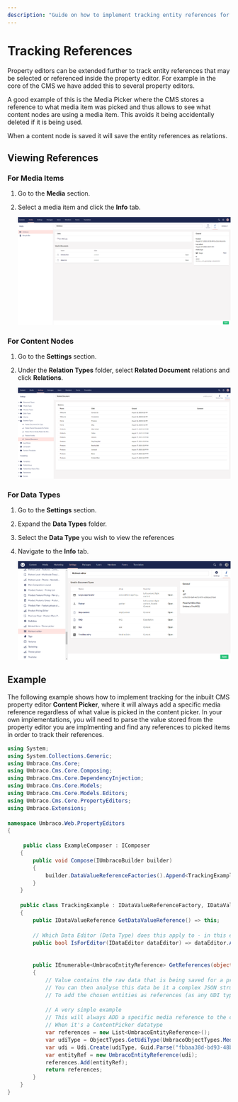 ```yaml
---
description: "Guide on how to implement tracking entity references for Property Editors in Umbraco"
---
```


# Tracking References

Property editors can be extended further to track entity references that may be selected or referenced inside the property editor. For example in the core of the CMS we have added this to several property editors.

A good example of this is the Media Picker where the CMS stores a reference to what media item was picked and thus allows to see what content nodes are using a media item. This avoids it being accidentally deleted if it is being used.

When a content node is saved it will save the entity references as relations.

## Viewing References

### For Media Items

1. Go to the **Media** section.
2. Select a media item and click the **Info** tab.

    ![Viewing media references](images/media-references-v9.png)

### For Content Nodes

1. Go to the **Settings** section.
2. Under the **Relation Types** folder, select **Related Document** relations and click **Relations**.

    ![Viewing document references](images/document-references-v9.png)

### For Data Types

1. Go to the **Settings** section.
2. Expand the **Data Types** folder.
3. Select the **Data Type** you wish to view the references
4. Navigate to the **Info** tab.

    ![Viewing Data Type references](images/data-types-references-v10.png)

## Example

The following example shows how to implement tracking for the inbuilt CMS property editor **Content Picker**, where it will always add a specific media reference regardless of what value is picked in the content picker. In your own implementations, you will need to parse the value stored from the property editor you are implmenting and find any references to picked items in order to track their references.

```csharp
using System;
using System.Collections.Generic;
using Umbraco.Cms.Core;
using Umbraco.Cms.Core.Composing;
using Umbraco.Cms.Core.DependencyInjection;
using Umbraco.Cms.Core.Models;
using Umbraco.Cms.Core.Models.Editors;
using Umbraco.Cms.Core.PropertyEditors;
using Umbraco.Extensions;

namespace Umbraco.Web.PropertyEditors
{

     public class ExampleComposer : IComposer
    {
        public void Compose(IUmbracoBuilder builder)
        {
            builder.DataValueReferenceFactories().Append<TrackingExample>();
        }
    }

    public class TrackingExample : IDataValueReferenceFactory, IDataValueReference
    {
        public IDataValueReference GetDataValueReference() => this;

        // Which Data Editor (Data Type) does this apply to - in this example it is the built in content picker of Umbraco
        public bool IsForEditor(IDataEditor dataEditor) => dataEditor.Alias.InvariantEquals(Constants.PropertyEditors.Aliases.ContentPicker);


        public IEnumerable<UmbracoEntityReference> GetReferences(object value)
        {
            // Value contains the raw data that is being saved for a property editor
            // You can then analyse this data be it a complex JSON structure or something more trivial
            // To add the chosen entities as references (as any UDI type including custom ones)

            // A very simple example
            // This will always ADD a specific media reference to the collection list
            // When it's a ContentPicker datatype
            var references = new List<UmbracoEntityReference>();
            var udiType = ObjectTypes.GetUdiType(UmbracoObjectTypes.Media);
            var udi = Udi.Create(udiType, Guid.Parse("fbbaa38d-bd93-48b9-b1d5-724c46b6693e"));
            var entityRef = new UmbracoEntityReference(udi);
            references.Add(entityRef);
            return references;
        }
    }
}
```
